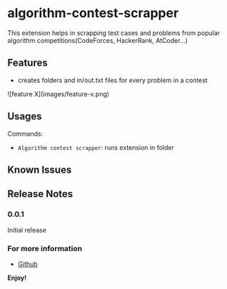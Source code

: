 # algorithm-contest-scrapper

This extension helps in scrapping test cases and problems from popular algorithm competitions(CodeForces, HackerRank, AtCoder...)

## Features

- creates folders and in/out.txt files for every problem in a contest

\!\[feature X\]\(images/feature-x.png\)

## Usages

Commands:

* `Algorithm contest scrapper`: runs extension in folder

## Known Issues

## Release Notes

### 0.0.1

Initial release


### For more information

* [Github](https://github.com/tjovicic/algorithm-contest-scrapper)

**Enjoy!**
